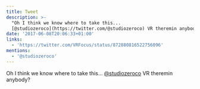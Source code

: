 ```yaml
---
title: Tweet
description: >-
  "Oh I think we know where to take this...
  [@studiozeroco](https://twitter.com/@studiozeroco) VR theremin anybody? "
date: '2017-06-08T20:06:33+01:00'
links:
  - 'https://twitter.com/VRFocus/status/872880816522756096'
mentions:
  - '@studiozeroco'
---
```

Oh I think we know where to take this... [@studiozeroco](https://twitter.com/@studiozeroco) VR theremin anybody? 
